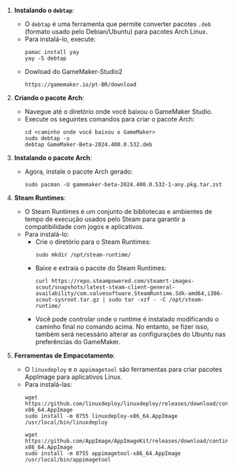 1. **Instalando o `debtap`**:
   - O `debtap` é uma ferramenta que permite converter pacotes `.deb` (formato usado pelo Debian/Ubuntu) para pacotes Arch Linux.
   - Para instalá-lo, execute:
     ```
     pamac install yay
     yay -S debtap
     ```
   - Dowload do GameMaker-Studio2
     ```
     https://gamemaker.io/pt-BR/download
     ```

2. **Criando o pacote Arch**:
   - Navegue até o diretório onde você baixou o GameMaker Studio.
   - Execute os seguintes comandos para criar o pacote Arch:
     ```
     cd <caminho onde você baixou o GameMaker>
     sudo debtap -u
     debtap GameMaker-Beta-2024.400.0.532.deb
     ```

3. **Instalando o pacote Arch**:
   - Agora, instale o pacote Arch gerado:
     ```
     sudo pacman -U gamemaker-beta-2024.400.0.532-1-any.pkg.tar.zst
     ```

4. **Steam Runtimes**:
   - O Steam Runtimes é um conjunto de bibliotecas e ambientes de tempo de execução usados pelo Steam para garantir a compatibilidade com jogos e aplicativos.
   - Para instalá-lo:
     - Crie o diretório para o Steam Runtimes:
       ```
       sudo mkdir /opt/steam-runtime/
       ```
     - Baixe e extraia o pacote do Steam Runtimes:
       ```
       curl https://repo.steampowered.com/steamrt-images-scout/snapshots/latest-steam-client-general-availability/com.valvesoftware.SteamRuntime.Sdk-amd64,i386-scout-sysroot.tar.gz | sudo tar -xzf - -C /opt/steam-runtime/
       ```
     - Você pode controlar onde o runtime é instalado modificando o caminho final no comando acima. No entanto, se fizer isso, também será necessário alterar as configurações do Ubuntu nas preferências do GameMaker.

5. **Ferramentas de Empacotamento**:
   - O `linuxdeploy` e o `appimagetool` são ferramentas para criar pacotes AppImage para aplicativos Linux.
   - Para instalá-las:
     ```
     wget https://github.com/linuxdeploy/linuxdeploy/releases/download/continuous/linuxdeploy-x86_64.AppImage
     sudo install -m 0755 linuxdeploy-x86_64.AppImage /usr/local/bin/linuxdeploy

     wget https://github.com/AppImage/AppImageKit/releases/download/continuous/appimagetool-x86_64.AppImage
     sudo install -m 0755 appimagetool-x86_64.AppImage /usr/local/bin/appimagetool
     ```

